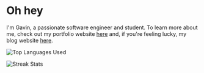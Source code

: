 # Oh hey

I'm Gavin, a passionate software engineer and student. To learn more about me, check out my portfolio website [here](https://www.gavindhondt.com/) and, if you're feeling lucky, my blog website [here](https://blog.gavindhondt.com/).

![Top Languages Used](https://github-readme-stats-omega-ochre-80.vercel.app/api/top-langs/?username=declspecl&theme=dark&hide_border=false&no-bg=true&no-frame=true&langs_count=4&exclude_repo=ValoGuessr,PokeRPS,firstOGLUI,OpenGoLf,pong,firstTriangle&hide=c)

![Streak Stats](https://github-readme-streak-stats.herokuapp.com/?user=declspecl&theme=dark&hide_border=false)

